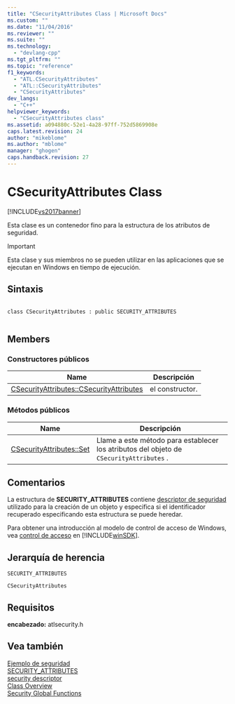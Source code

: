 ```yaml
---
title: "CSecurityAttributes Class | Microsoft Docs"
ms.custom: ""
ms.date: "11/04/2016"
ms.reviewer: ""
ms.suite: ""
ms.technology: 
  - "devlang-cpp"
ms.tgt_pltfrm: ""
ms.topic: "reference"
f1_keywords: 
  - "ATL.CSecurityAttributes"
  - "ATL::CSecurityAttributes"
  - "CSecurityAttributes"
dev_langs: 
  - "C++"
helpviewer_keywords: 
  - "CSecurityAttributes class"
ms.assetid: a094880c-52e1-4a28-97ff-752d5869908e
caps.latest.revision: 24
author: "mikeblome"
ms.author: "mblome"
manager: "ghogen"
caps.handback.revision: 27
---
```

# CSecurityAttributes Class
[!INCLUDE[vs2017banner](../../assembler/inline/includes/vs2017banner.md)]

Esta clase es un contenedor fino para la estructura de los atributos de seguridad.  
  
> [!IMPORTANT]
>  Esta clase y sus miembros no se pueden utilizar en las aplicaciones que se ejecutan en Windows en tiempo de ejecución.  
  
## Sintaxis  
  
```  
  
class CSecurityAttributes : public SECURITY_ATTRIBUTES  
  
```  
  
## Members  
  
### Constructores públicos  
  
|Name|Descripción|  
|----------|-----------------|  
|[CSecurityAttributes::CSecurityAttributes](../Topic/CSecurityAttributes::CSecurityAttributes.md)|el constructor.|  
  
### Métodos públicos  
  
|Name|Descripción|  
|----------|-----------------|  
|[CSecurityAttributes::Set](../Topic/CSecurityAttributes::Set.md)|Llame a este método para establecer los atributos del objeto de `CSecurityAttributes` .|  
  
## Comentarios  
 La estructura de **SECURITY\_ATTRIBUTES** contiene [descriptor de seguridad](http://msdn.microsoft.com/library/windows/desktop/aa379561) utilizado para la creación de un objeto y especifica si el identificador recuperado especificando esta estructura se puede heredar.  
  
 Para obtener una introducción al modelo de control de acceso de Windows, vea [control de acceso](http://msdn.microsoft.com/library/windows/desktop/aa374860) en [!INCLUDE[winSDK](../../atl/includes/winsdk_md.md)].  
  
## Jerarquía de herencia  
 `SECURITY_ATTRIBUTES`  
  
 `CSecurityAttributes`  
  
## Requisitos  
 **encabezado:** atlsecurity.h  
  
## Vea también  
 [Ejemplo de seguridad](../../top/visual-cpp-samples.md)   
 [SECURITY\_ATTRIBUTES](http://msdn.microsoft.com/library/windows/desktop/aa379560)   
 [security descriptor](http://msdn.microsoft.com/library/windows/desktop/aa379561)   
 [Class Overview](../../atl/atl-class-overview.md)   
 [Security Global Functions](../../atl/reference/security-global-functions.md)